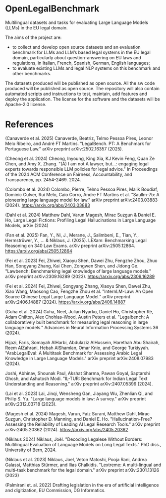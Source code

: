 # OpenLegalBenchmark

Multilingual datasets and tasks for evaluating Large Language Models (LLMs) in the EU legal domain.

The aims of the project are:
* to collect and develop open source datasets and an evaluation benchmark for LLMs and LLM’s based legal systems in the EU legal domain, particularly about question-answering on EU laws and regulations, in Italian, French, Spanish, German, English languages;
* to evaluate existing LLMs and legal NLP systems on this benchmark and other benchmarks.
  
The datasets produced will be published as open source. All the sw code produced will be published as open source. The repository will also contain automated scripts and instructions to test, maintain, add features and deploy the application. The license for the software and the datasets will be Apache-2.0 license.

# References

(Canaverde et al. 2025) Canaverde, Beatriz, Telmo Pessoa Pires, Leonor Melo Ribeiro, and André FT Martins. "LegalBench. PT: A Benchmark for Portuguese Law." arXiv preprint arXiv:2502.16357 (2025).

(Cheong et al. 2024) Cheong, Inyoung, King Xia, KJ Kevin Feng, Quan Ze Chen, and Amy X. Zhang. "(A) I am not A lawyer, but...: engaging legal experts towards responsible LLM policies for legal advice." In Proceedings of the 2024 ACM Conference on Fairness, Accountability, and Transparency, pp. 2454-2469. 2024.

(Colombo et al. 2024) Colombo, Pierre, Telmo Pessoa Pires, Malik Boudiaf, Dominic Culver, Rui Melo, Caio Corro, Andre FT Martins et al. "Saullm-7b: A pioneering large language model for law." arXiv preprint arXiv:2403.03883 (2024). https://arxiv.org/abs/2403.03883

(Dahl et al. 2024) Matthew Dahl, Varun Magesh, Mirac Suzgun & Daniel E. Ho, Large Legal Fictions: Profiling Legal Hallucinations in Large Language Models, arXiv (2024)

(Fan et al. 2025) Fan, Y., Ni, J., Merane, J., Salimbeni, E., Tian, Y., Hermstrüwer, Y., ... & Niklaus, J. (2025). LEXam: Benchmarking Legal Reasoning on 340 Law Exams. arXiv preprint arXiv:2505.12864. https://arxiv.org/abs/2505.12864

(Fei et al. 2023) Fei, Zhiwei, Xiaoyu Shen, Dawei Zhu, Fengzhe Zhou, Zhuo Han, Songyang Zhang, Kai Chen, Zongwen Shen, and Jidong Ge. "Lawbench: Benchmarking legal knowledge of large language models." arXiv preprint arXiv:2309.16289 (2023). https://arxiv.org/abs/2309.16289

(Fei et al. 2024) Fei, Zhiwei, Songyang Zhang, Xiaoyu Shen, Dawei Zhu, Xiao Wang, Maosong Cao, Fengzhe Zhou et al. "InternLM-Law: An Open Source Chinese Legal Large Language Model." arXiv preprint arXiv:2406.14887 (2024). https://arxiv.org/abs/2406.14887

(Guha et al. 2024) Guha, Neel, Julian Nyarko, Daniel Ho, Christopher Ré, Adam Chilton, Alex Chohlas-Wood, Austin Peters et al. "Legalbench: A collaboratively built benchmark for measuring legal reasoning in large language models." Advances in Neural Information Processing Systems 36 (2024).

Hijazi, Faris, Somayah AlHarbi, Abdulaziz AlHussein, Harethah Abu Shairah, Reem AlZahrani, Hebah AlShamlan, Omar Knio, and George Turkiyyah. "ArabLegalEval: A Multitask Benchmark for Assessing Arabic Legal Knowledge in Large Language Models." arXiv preprint arXiv:2408.07983 (2024).

Joshi, Abhinav, Shounak Paul, Akshat Sharma, Pawan Goyal, Saptarshi Ghosh, and Ashutosh Modi. "IL-TUR: Benchmark for Indian Legal Text Understanding and Reasoning." arXiv preprint arXiv:2407.05399 (2024).

(Lai et al. 2023) Lai, Jinqi, Wensheng Gan, Jiayang Wu, Zhenlian Qi, and Philip S. Yu. "Large language models in law: A survey." arXiv preprint arXiv:2312.03718 (2023).

(Magesh et al. 2024) Magesh, Varun, Faiz Surani, Matthew Dahl, Mirac Suzgun, Christopher D. Manning, and Daniel E. Ho. "Hallucination-Free? Assessing the Reliability of Leading AI Legal Research Tools." arXiv preprint arXiv:2405.20362 (2024). https://arxiv.org/abs/2405.20362

(Niklaus 2024) Niklaus, Joël. "Decoding Legalese Without Borders: Multilingual Evaluation of Language Models on Long Legal Texts." PhD diss., University of Bern, 2024.

(Niklaus et al. 2023) Niklaus, Joel, Veton Matoshi, Pooja Rani, Andrea Galassi, Matthias Stürmer, and Ilias Chalkidis. "Lextreme: A multi-lingual and multi-task benchmark for the legal domain." arXiv preprint arXiv:2301.13126 (2023)

(Palmirani et. al. 2022) Drafting legislation in the era of artificial intelligence and digitization, EU Commission, DG Informatics.

